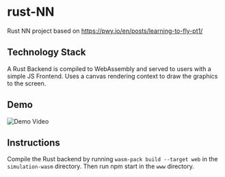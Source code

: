 # rust-NN
Rust NN project based on https://pwy.io/en/posts/learning-to-fly-pt1/

## Technology Stack

A Rust Backend is compiled to WebAssembly and served to users with a simple JS Frontend.
Uses a canvas rendering context to draw the graphics to the screen.

## Demo
![Demo Video](https://user-images.githubusercontent.com/64248134/168679346-e67863eb-22a1-497e-a8c7-db6c354ea833.gif)

## Instructions
Compile the Rust backend by running `wasm-pack build --target web` in the `simulation-wasm` directory. Then run npm start in the `www` directory.
